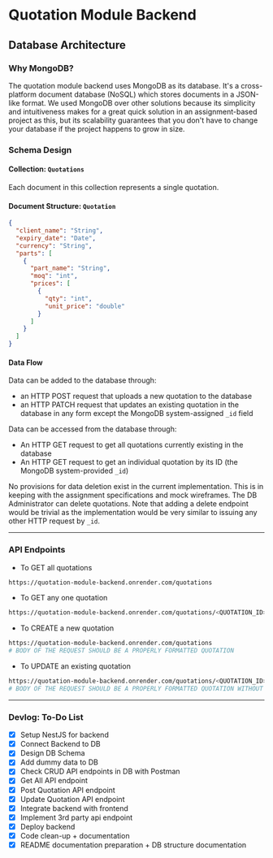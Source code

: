 # Quotation Module Backend

## Database Architecture

### Why MongoDB?
The quotation module backend uses MongoDB as its database. It's a cross-platform document database (NoSQL) which stores documents in a JSON-like format. We used MongoDB over other solutions because its simplicity and intuitiveness makes for a great quick solution in an assignment-based project as this, but its scalability guarantees that you don't have to change your database if the project happens to grow in size.

### Schema Design
#### Collection: `Quotations`

Each document in this collection represents a single quotation.

#### Document Structure: `Quotation`

```json
{
  "client_name": "String",
  "expiry_date": "Date",
  "currency": "String",
  "parts": [
    {
      "part_name": "String",
      "moq": "int",
      "prices": [
        {
          "qty": "int",
          "unit_price": "double"
        }
      ]
    }
  ]
}
```
#### Data Flow
Data can be added to the database through:
- an HTTP POST request that uploads a new quotation to the database
- an HTTP PATCH request that updates an existing quotation in the database in any form except the MongoDB system-assigned `_id` field

Data can be accessed from the database through:
- An HTTP GET request to get all quotations currently existing in the database
- An HTTP GET request to get an individual quotation by its ID (the MongoDB system-provided `_id`)

No provisions for data deletion exist in the current implementation. This is in keeping with the assignment specifications and mock wireframes. The DB Administrator can delete quotations. Note that adding a delete endpoint would be trivial as the implementation would be very similar to issuing any other HTTP request by `_id`.

***

### API Endpoints

- To GET all quotations
```bash
https://quotation-module-backend.onrender.com/quotations
```
- To GET any one quotation
```bash
https://quotation-module-backend.onrender.com/quotations/<QUOTATION_ID>
```
- To CREATE a new quotation
```bash
https://quotation-module-backend.onrender.com/quotations
# BODY OF THE REQUEST SHOULD BE A PROPERLY FORMATTED QUOTATION
```
- To UPDATE an existing quotation
```bash
https://quotation-module-backend.onrender.com/quotations/<QUOTATION_ID>
# BODY OF THE REQUEST SHOULD BE A PROPERLY FORMATTED QUOTATION WITHOUT THE _id FIELD
```  
***

### Devlog: To-Do List
- [X]  Setup NestJS for backend
- [X]  Connect Backend to DB
- [X]  Design DB Schema
- [X]  Add dummy data to DB
- [X]  Check CRUD API endpoints in DB with Postman
- [X] Get All API endpoint
- [X] Post Quotation API endpoint
- [X] Update Quotation API endpoint
- [X] Integrate backend with frontend
- [X] Implement 3rd party api endpoint
- [X] Deploy backend
- [X] Code clean-up + documentation
- [X] README documentation preparation + DB structure documentation
